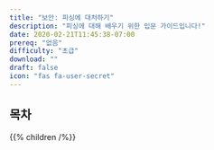 ```yaml
---
title: "보안: 피싱에 대처하기"
description: "피싱에 대해 배우기 위한 입문 가이드입니다!"
date: 2020-02-21T11:45:38-07:00
prereq: "없음"
difficulty: "초급"
download: ""
draft: false
icon: "fas fa-user-secret"
---
```


## 목차

{{% children /%}}

